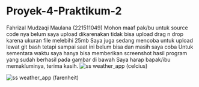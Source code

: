 # Proyek-4-Praktikum-2
Fahrizal Mudzaqi Maulana (221511049)
Mohon maaf pak/bu untuk source code nya belum saya upload dikarenakan tidak bisa upload drag n drop karena ukuran file melebihi 25mb
Saya juga sedang mencoba untuk upload lewat git bash tetapi sampai saat ini belum bisa dan masih saya coba
Untuk sementara waktu saya hanya bisa memberikan screenshot hasil program yang sudah berhasil pada gambar di bawah
Saya harap bapak/ibu memakluminya, terima kasih.
![ss weather_app (celcius)](https://github.com/jekforger/Proyek-4-Praktikum-2/assets/149549687/269067b9-1f11-4309-bad9-c7c8a1d89dad)

![ss weather_app (farenheit)](https://github.com/jekforger/Proyek-4-Praktikum-2/assets/149549687/f06b46b7-e59a-4c75-b9f9-a9f64a84a303)
